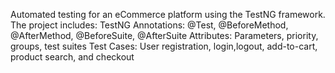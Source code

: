 Automated testing for an eCommerce platform using the TestNG framework. 
The project includes: TestNG Annotations: @Test, @BeforeMethod, @AfterMethod, @BeforeSuite, @AfterSuite 
Attributes: Parameters, priority, groups, test suites 
Test Cases: User registration, login,logout, add-to-cart, product search, and checkout
